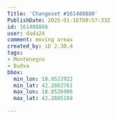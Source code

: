 ```yaml
---
Title: 'Changeset #161408880'
PublishDate: 2025-01-16T08:57:33Z
id: 161408880
user: dada24
comment: moving areas
created_by: iD 2.30.4
tags:
- Montenegro
- Budva
bbox:
  min_lon: 18.8522922
  min_lat: 42.2882761
  max_lon: 18.8526906
  max_lat: 42.2885184

---
```

